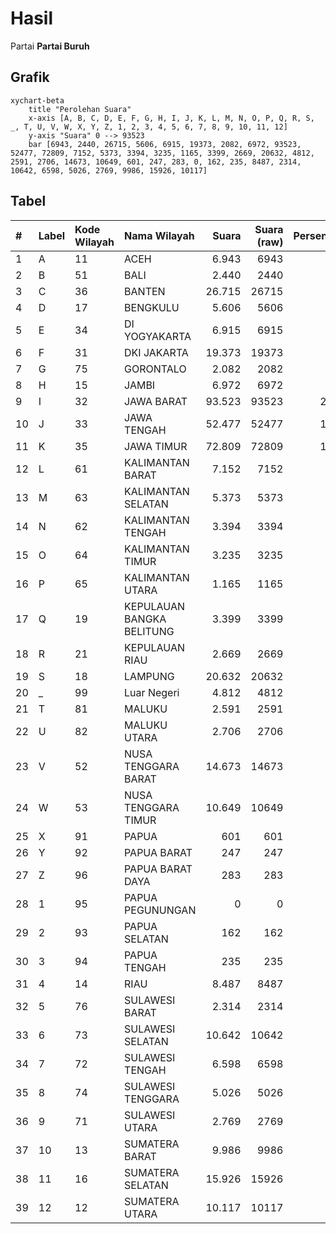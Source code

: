 # Hasil

Partai **Partai Buruh**

## Grafik

```mermaid
xychart-beta
    title "Perolehan Suara"
    x-axis [A, B, C, D, E, F, G, H, I, J, K, L, M, N, O, P, Q, R, S, _, T, U, V, W, X, Y, Z, 1, 2, 3, 4, 5, 6, 7, 8, 9, 10, 11, 12]
    y-axis "Suara" 0 --> 93523
    bar [6943, 2440, 26715, 5606, 6915, 19373, 2082, 6972, 93523, 52477, 72809, 7152, 5373, 3394, 3235, 1165, 3399, 2669, 20632, 4812, 2591, 2706, 14673, 10649, 601, 247, 283, 0, 162, 235, 8487, 2314, 10642, 6598, 5026, 2769, 9986, 15926, 10117]
```

## Tabel

| #  | Label | Kode Wilayah | Nama Wilayah              | Suara  | Suara (raw) | Persentase |
|:-- |:----- |:------------ |:------------------------- | ------:| -----------:| ----------:|
| 1  | A     | 11           | ACEH                      | 6.943  | 6943        | 1,54       |
| 2  | B     | 51           | BALI                      | 2.440  | 2440        | 0,54       |
| 3  | C     | 36           | BANTEN                    | 26.715 | 26715       | 5,91       |
| 4  | D     | 17           | BENGKULU                  | 5.606  | 5606        | 1,24       |
| 5  | E     | 34           | DI YOGYAKARTA             | 6.915  | 6915        | 1,53       |
| 6  | F     | 31           | DKI JAKARTA               | 19.373 | 19373       | 4,29       |
| 7  | G     | 75           | GORONTALO                 | 2.082  | 2082        | 0,46       |
| 8  | H     | 15           | JAMBI                     | 6.972  | 6972        | 1,54       |
| 9  | I     | 32           | JAWA BARAT                | 93.523 | 93523       | 20,70      |
| 10 | J     | 33           | JAWA TENGAH               | 52.477 | 52477       | 11,62      |
| 11 | K     | 35           | JAWA TIMUR                | 72.809 | 72809       | 16,12      |
| 12 | L     | 61           | KALIMANTAN BARAT          | 7.152  | 7152        | 1,58       |
| 13 | M     | 63           | KALIMANTAN SELATAN        | 5.373  | 5373        | 1,19       |
| 14 | N     | 62           | KALIMANTAN TENGAH         | 3.394  | 3394        | 0,75       |
| 15 | O     | 64           | KALIMANTAN TIMUR          | 3.235  | 3235        | 0,72       |
| 16 | P     | 65           | KALIMANTAN UTARA          | 1.165  | 1165        | 0,26       |
| 17 | Q     | 19           | KEPULAUAN BANGKA BELITUNG | 3.399  | 3399        | 0,75       |
| 18 | R     | 21           | KEPULAUAN RIAU            | 2.669  | 2669        | 0,59       |
| 19 | S     | 18           | LAMPUNG                   | 20.632 | 20632       | 4,57       |
| 20 | _     | 99           | Luar Negeri               | 4.812  | 4812        | 1,07       |
| 21 | T     | 81           | MALUKU                    | 2.591  | 2591        | 0,57       |
| 22 | U     | 82           | MALUKU UTARA              | 2.706  | 2706        | 0,60       |
| 23 | V     | 52           | NUSA TENGGARA BARAT       | 14.673 | 14673       | 3,25       |
| 24 | W     | 53           | NUSA TENGGARA TIMUR       | 10.649 | 10649       | 2,36       |
| 25 | X     | 91           | PAPUA                     | 601    | 601         | 0,13       |
| 26 | Y     | 92           | PAPUA BARAT               | 247    | 247         | 0,05       |
| 27 | Z     | 96           | PAPUA BARAT DAYA          | 283    | 283         | 0,06       |
| 28 | 1     | 95           | PAPUA PEGUNUNGAN          | 0      | 0           | 0,00       |
| 29 | 2     | 93           | PAPUA SELATAN             | 162    | 162         | 0,04       |
| 30 | 3     | 94           | PAPUA TENGAH              | 235    | 235         | 0,05       |
| 31 | 4     | 14           | RIAU                      | 8.487  | 8487        | 1,88       |
| 32 | 5     | 76           | SULAWESI BARAT            | 2.314  | 2314        | 0,51       |
| 33 | 6     | 73           | SULAWESI SELATAN          | 10.642 | 10642       | 2,36       |
| 34 | 7     | 72           | SULAWESI TENGAH           | 6.598  | 6598        | 1,46       |
| 35 | 8     | 74           | SULAWESI TENGGARA         | 5.026  | 5026        | 1,11       |
| 36 | 9     | 71           | SULAWESI UTARA            | 2.769  | 2769        | 0,61       |
| 37 | 10    | 13           | SUMATERA BARAT            | 9.986  | 9986        | 2,21       |
| 38 | 11    | 16           | SUMATERA SELATAN          | 15.926 | 15926       | 3,53       |
| 39 | 12    | 12           | SUMATERA UTARA            | 10.117 | 10117       | 2,24       |



